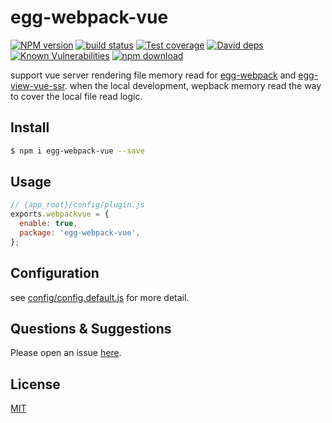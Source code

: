 # egg-webpack-vue

[![NPM version][npm-image]][npm-url]
[![build status][travis-image]][travis-url]
[![Test coverage][codecov-image]][codecov-url]
[![David deps][david-image]][david-url]
[![Known Vulnerabilities][snyk-image]][snyk-url]
[![npm download][download-image]][download-url]

[npm-image]: https://img.shields.io/npm/v/egg-webpack-vue.svg?style=flat-square
[npm-url]: https://npmjs.org/package/egg-webpack-vue
[travis-image]: https://img.shields.io/travis/eggjs/egg-webpack-vue.svg?style=flat-square
[travis-url]: https://travis-ci.org/eggjs/egg-webpack-vue
[codecov-image]: https://img.shields.io/codecov/c/github/eggjs/egg-webpack-vue.svg?style=flat-square
[codecov-url]: https://codecov.io/github/eggjs/egg-webpack-vue?branch=master
[david-image]: https://img.shields.io/david/eggjs/egg-webpack-vue.svg?style=flat-square
[david-url]: https://david-dm.org/eggjs/egg-webpack-vue
[snyk-image]: https://snyk.io/test/npm/egg-webpack-vue/badge.svg?style=flat-square
[snyk-url]: https://snyk.io/test/npm/egg-webpack-vue
[download-image]: https://img.shields.io/npm/dm/egg-webpack-vue.svg?style=flat-square
[download-url]: https://npmjs.org/package/egg-webpack-vue

support vue server rendering file memory read for [egg-webpack](https://github.com/hubcarl/egg-webpack) and [egg-view-vue-ssr](https://github.com/easy-team/egg-view-vue-ssr). when the local development, wepback memory read the way to cover the local file read logic.

## Install

```bash
$ npm i egg-webpack-vue --save
```

## Usage

```js
// {app_root}/config/plugin.js
exports.webpackvue = {
  enable: true,
  package: 'egg-webpack-vue',
};
```

## Configuration

see [config/config.default.js](config/config.default.js) for more detail.


## Questions & Suggestions

Please open an issue [here](https://github.com/hubcarl/egg-webpack).

## License

[MIT](LICENSE)

